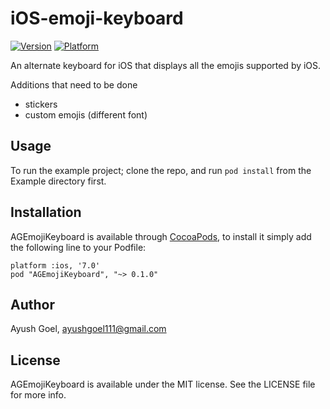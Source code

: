 iOS-emoji-keyboard
==================

[![Version](http://cocoapod-badges.herokuapp.com/v/AGEmojiKeyboard/badge.png)](http://cocoadocs.org/docsets/AGEmojiKeyboard)
[![Platform](http://cocoapod-badges.herokuapp.com/p/AGEmojiKeyboard/badge.png)](http://cocoadocs.org/docsets/AGEmojiKeyboard)

An alternate keyboard for iOS that displays all the emojis supported by iOS.

Additions that need to be done
  * stickers
  * custom emojis (different font)

## Usage

To run the example project; clone the repo, and run `pod install` from the Example directory first.

## Installation

AGEmojiKeyboard is available through [CocoaPods](http://cocoapods.org), to install
it simply add the following line to your Podfile:

    platform :ios, '7.0'
    pod "AGEmojiKeyboard", "~> 0.1.0"

## Author

Ayush Goel, ayushgoel111@gmail.com

## License

AGEmojiKeyboard is available under the MIT license. See the LICENSE file for more info.

